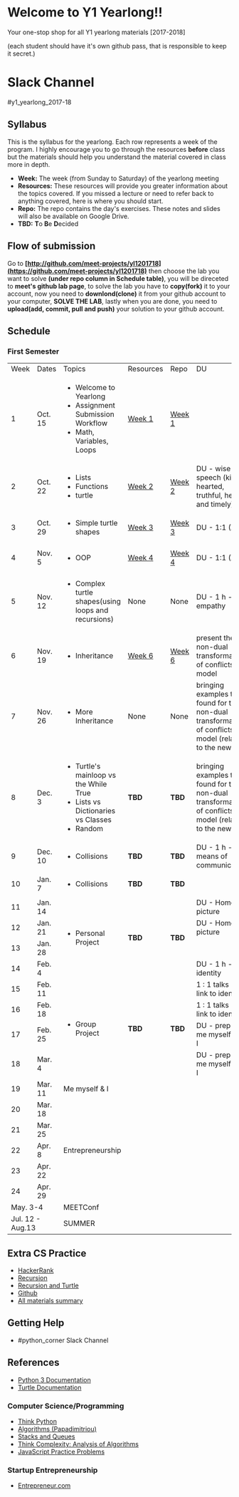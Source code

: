 # Welcome to Y1 Yearlong!! 
Your one-stop shop for all Y1 yearlong materials [2017-2018]

(each student should have it's own github pass, that is responsible to keep it secret.)

# Slack Channel
 #y1_yearlong_2017-18

## Syllabus

This is the syllabus for the yearlong.  Each row represents a week of the program.  I highly encourage you to go through the resources <b>before</b> class but the materials should help you understand the material covered in class more in depth.  

* **Week:** The week (from Sunday to Saturday) of the yearlong meeting
* **Resources:** These resources will provide you greater information about the topics covered.  If you missed a lecture or need to refer back to anything covered, here is where you should start. 
* **Repo:** The repo contains the day's exercises.  These notes and slides will also be available on Google Drive.
* **TBD:** **T**o **B**e **D**ecided


## Flow of submission
Go to **[http://github.com/meet-projects/yl1201718](https://github.com/meet-projects/yl1201718)** then choose the lab you want to solve **(under repo column in Schedule table)**, you will be direceted to **meet's github lab page**, to solve the lab you have to **copy(fork)** it to your account, now you need to **downlond(clone)** it from your github account to your computer, **SOLVE THE LAB**, lastly when you are done, you need to **upload(add, commit, pull and push)** your solution to your github account.

## Schedule 
### First Semester 
<table >
<tr>
    <td style="width: 10%;">Week </td>
    <td style="width: 10%;"> Dates </td>
    <td style="width: 35%;"> Topics </td>
    <td style="width: 10%;"> Resources </td>
    <td style="width: 10%;"> Repo </td>
    <td style="width: 25%;"> DU </td>
</tr>
<tr>
    <td> 1 </td>
    <td> Oct. 15 </td>
    <td>
        <ul>
            <li> Welcome to Yearlong </li>
            <li> Assignment Submission Workflow</li>
            <li>Math, Variables, Loops</li>
        </ul>
    </td>
    <td>
        <a target="_blank" href="https://docs.google.com/presentation/d/1soYMSL6mR1kiBB-K7oUxyIsPe1Axswo413Tn3qlXsUg/edit#slide=id.ge2ffea06c_0_0">Week 1</a>
    </td>
    <td> <a target="_blank" href="https://docs.google.com/document/d/1VuUZ8kIc1SFBtPEpoiG-neMffNnYY1w8FboenWvwFGk">Week 1</a></td>
    </td>
    <td></td>
</tr>
<tr>
    <td> 2 </td>
    <td> Oct. 22 </td>
    <td>
        <ul>
            <li>Lists </li>
            <li>Functions </li>
            <li>turtle</li>
        </ul>
    </td>
    <td>
        <a target="_blank" href="https://docs.google.com/presentation/d/1DomZW6nUT1E_clMF6RuUvUXVw6odGGzj_UWjvJ1HGwo">Week 2</a>
    </td>
    <td> <a target="_blank" href="https://docs.google.com/document/d/1HYV90LshD4oafhQ5cVmP7h_0l8hMphDgpNSmC-W9WUM/edit">Week 2 </a></td>
    <td>
        DU - wise speech (kind hearted, truthful, helpful and timely).
    </td>
</tr>
<tr>
    <td> 3 </td>
    <td> Oct. 29 </td>
    <td>
        <ul>
            <li>Simple turtle shapes</li>
        </ul>
    </td>
 <td> <a href="https://docs.google.com/presentation/d/1baejebQatthQThIbzY2kiZmfyrJeEUIkE-JEW_AlRSU/edit?usp=sharing">Week 3</a> </td>
    <td> <a href="https://docs.google.com/document/d/1rkR32YjRQOee4krdv91qUOAJhd-2m01khrWM6iEE-8s/edit?usp=sharing">Week 3</a> </td>
    <td>
        DU - 1:1 (X2)
    </td>
</tr>
<tr>
    <td> 4 </td>
    <td> Nov. 5 </td>  
    <td>
        <ul>
            <li>OOP</li>
        </ul>
    </td>
    <td> <a href="https://docs.google.com/presentation/d/1lh9jaktULgUyy1yiJ0Tg5W7iKVNyAyCbFRCasyUibQA/edit?usp=sharing">Week 4</a> </td>
    <td> <a href="https://docs.google.com/document/d/1kWsv1c33vjEybFQM5WGeCXJxNCcj5otVh_tjr2cQjJk/edit?usp=sharing">Week 4</b> </td>
    <td>
        DU - 1:1 (X2)
    </td>
</tr>
<tr>
    <td> 5 </td>
    <td> Nov. 12 </td>
    <td>
        <ul>
            <li>Complex turtle shapes(using loops and recursions)</li>
        </ul>
    </td>
    <td> None </td>
    <td> None </td>
    <td>
        DU - 1 h - empathy
    </td>
</tr>
<tr>
    <td> 6 </td>
    <td> Nov. 19 </td>
    <td>
        <ul>
            <li> Inheritance </li>
        </ul>
    </td>
    <td> <a href="https://docs.google.com/presentation/d/1rsbXDU6zUpNBcp2LUu3Xa5vywrl-U4hCHaQjEj8jYss/edit?usp=sharing">Week 6</a> </td>
    <td> <a href="https://docs.google.com/document/d/1ue_LfyuHEmse2K9c12KGuGW0tbo4donm0vOrNlkgVuM/edit?usp=sharing">Week 6</a> </td>
    <td>
        present the non-dual transformation of conflicts model
    </td>
</tr>
<tr>
    <td> 7 </td>
    <td> Nov. 26 </td>
    <td>
        <ul>
            <li> More Inheritance </li>
        </ul>
    </td>
    <td> None </td>
    <td> None </td>
    <td>
        bringing examples they found for the non-dual transformation of conflicts model (related to the news)
    </td>
</tr>
<tr>
    <td> 8 </td>
    <td> Dec. 3 </td>
    <td>
        <ul>
            <li>Turtle's mainloop vs the While True</li>
            <li> Lists vs Dictionaries vs Classes </li>
            <li> Random </li>
        </ul>
    </td>
    <td> <b>TBD</b> </td>
    <td> <b>TBD</b> </td>
    <td>
        bringing examples they found for the non-dual transformation of conflicts model (related to the news)
    </td>
</tr>
<tr>
    <td> 9 </td>
    <td> Dec. 10 </td>
    <td>
        <ul>
            <li> Collisions </li>
        </ul>
    </td>
    <td> <b>TBD</b> </td>
    <td> <b>TBD</b> </td>
    <td>
        DU - 1 h - means of communication
    </td>
</tr>
<tr>
    <td> 10 </td>
    <td> Jan. 7 </td>
    <td>
        <ul>
            <li> Collisions </li>
        </ul>
    </td>
    <td> <b>TBD</b> </td>
    <td> <b>TBD</b> </td>
    <td></td>
</tr>
<tr>
    <td> 11 </td>
    <td> Jan. 14 </td>
    <td rowspan="4">
        <ul>
            <li> Personal Project </li>
        </ul>
    </td>
    <td rowspan="4"> <b>TBD</b> </td>
    <td rowspan="4"> <b>TBD</b> </td>
    <td>
        DU - Home picture
    </td>
</tr>
<tr>
    <td> 12 </td>
    <td> Jan. 21 </td>
    <td>
        DU - Home picture
    </td>
</tr>
<tr>
    <td> 13 </td>
    <td> Jan. 28 </td>
    <td></td>
</tr>
<tr>
    <td> 14 </td>
    <td> Feb. 4 </td>
    <td>
        DU - 1 h - identity
    </td>
</tr>
<tr>
    <td> 15 </td>
    <td> Feb. 11 </td>
    <td rowspan="4">
        <ul>
            <li> Group Project </li>
        </ul>
    </td>
    <td rowspan="4"> <b>TBD</b> </td>
    <td rowspan="4"> <b>TBD</b> </td>
    <td>
        1 : 1 talks - link to identity
    </td>
</tr>
<tr>
    <td> 16 </td>
    <td> Feb. 18 </td>
    <td>
        1 : 1 talks - link to identity 
    </td>
</tr>
<tr>
    <td> 17 </td>
    <td> Feb. 25 </td>
    <td>
        DU - prep for me myself and I
    </td>
</tr>
<tr>
    <td> 18 </td>
    <td> Mar. 4 </td>
    <td>
        DU - prep for me myself and I
    </td>
</tr>
<tr>
    <td> 19 </td>
    <td> Mar. 11 </td>
    <td COLSPAN=5> Me myself & I </td>
</tr>
<tr>
    <td> 20 </td>
    <td> Mar. 18 </td>
    <td colspan=5 rowspan=5> Entrepreneurship </td>
</tr>
<tr>
    <td> 21 </td>
    <td> Mar. 25 </td>
</tr>
<tr>
    <td> 22 </td>
    <td> Apr. 8 </td>
</tr>
<tr>
    <td> 23 </td>
    <td> Apr. 22 </td>
</tr>
<tr>
    <td> 24 </td>
    <td> Apr. 29 </td>
</tr>
<tr>
    <td colspan=2>May. 3-4</td>
    <td colspan=5>MEETConf</td>
</tr>
<tr>
    <td colspan=2>Jul. 12 - Aug.13</td>
    <td colspan=5>SUMMER</td>
</tr>
<table>
    


## Extra CS Practice
* [HackerRank](http://www.hackerrank.com)
* [Recursion](https://drive.google.com/open?id=1ajcyff4zwi6R1sSrZ-IyEfVWITdhU9j8-9C9hgJ7n7k)
* [Recursion and Turtle](https://drive.google.com/open?id=1aPp01PZaIcAmDN1fh6SeqvetcveTv8F3xWS_MA2ERnw)
* [Github](https://drive.google.com/open?id=1RBZiCNsVIczgWGvxaJCZxdrCy69PivedIK95oMqdmyc)
* [All materials summary](https://docs.google.com/presentation/d/1xd5DGFCT4sUFw_9nc18oTzkKuMdUP3iIZbsIqkgDCiA/edit?usp=sharing)

## Getting Help
* #python_corner Slack Channel


## References
* [Python 3 Documentation](https://docs.python.org/3/)
* [Turtle Documentation](https://docs.python.org/3.0/library/turtle.html)


### Computer Science/Programming

* [Think Python](http://www.greenteapress.com/thinkpython/thinkpython.html)
* [Algorithms (Papadimitriou)](http://www.cs.berkeley.edu/~vazirani/algorithms)
* [Stacks and Queues](https://github.com/zipfian/graph-datastructures/tree/master/lecture/stacks_and_queues.md)
* [Think Complexity: Analysis of Algorithms](http://www.greenteapress.com/compmod/html/thinkcomplexity004.html)
* [JavaScript Practice Problems](http://www.w3resource.com/javascript-exercises/)

### Startup Entrepreneurship
* [Entrepreneur.com](https://www.entrepreneur.com/)


 
